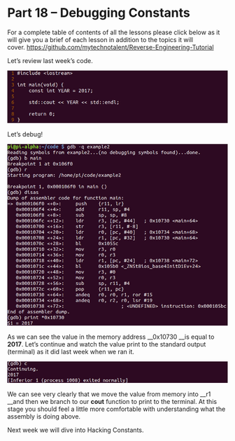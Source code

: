 # Part 18 – Debugging Constants

For a complete table of contents of all the lessons please click below as it will give you a brief of each lesson in addition to the topics it will cover.&nbsp;https://github.com/mytechnotalent/Reverse-Engineering-Tutorial

Let’s review last week’s code.

<div class="slate-resizable-image-embed slate-image-embed__resize-full-width"><img src="imgs/771814427.jpg"/></div>

Let’s debug!

<div class="slate-resizable-image-embed slate-image-embed__resize-full-width"><img src="imgs/304264249.jpg"/></div>

As we can see the value in the memory address __0x10730 __is equal to __2017__.&nbsp;Let’s continue and watch the value print to the standard output (terminal) as it did last week when we ran it.

<div class="slate-resizable-image-embed slate-image-embed__resize-full-width"><img src="imgs/179139481.jpg"/></div>

We can see very clearly that we move the value from memory into __r1 __and then we branch to our __cout__ function to print to the terminal.&nbsp;At this stage you should feel a little more comfortable with understanding what the assembly is doing above.

Next week we will dive into Hacking Constants.